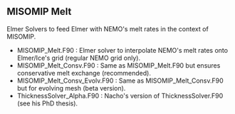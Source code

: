 ## MISOMIP Melt

Elmer Solvers to feed Elmer with NEMO's melt rates in the context of MISOMIP.

* MISOMIP\_Melt.F90 : Elmer solver to interpolate NEMO's melt rates onto Elmer/Ice's grid (regular NEMO grid only).
* MISOMIP\_Melt\_Consv.F90 : Same as MISOMIP\_Melt.F90 but ensures conservative melt exchange (recommended).
* MISOMIP\_Melt\_Consv\_Evolv.F90 : Same as MISOMIP\_Melt\_Consv.F90 but for evolving mesh (beta version).
* ThicknessSolver\_Alpha.F90 : Nacho's version of ThicknessSolver.F90 (see his PhD thesis).
